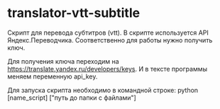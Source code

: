 # translator-vtt-subtitle

Скрипт для перевода субтитров (vtt). В скрипте используется API Яндекс.Переводчика. Соответственно для работы нужно получить ключ.

Для получения ключа переходим на https://translate.yandex.ru/developers/keys. И в тексте программы меняем переменную api_key.

Для запуска скрипта необходимо в командной строке: python [name_script] ["путь до папки с файлами"]
